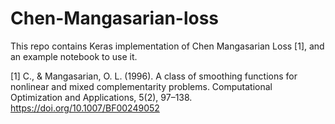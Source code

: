 # Chen-Mangasarian-loss




This repo contains Keras implementation of Chen Mangasarian Loss [1], and an example notebook to use it.








[1] C., & Mangasarian, O. L. (1996). A class of smoothing functions for nonlinear and mixed complementarity problems. Computational Optimization and Applications, 5(2), 97–138. https://doi.org/10.1007/BF00249052
